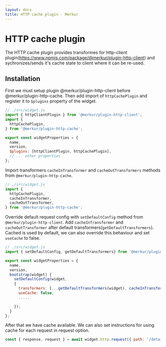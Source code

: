 ```yaml
---
layout: docs
title: HTTP cache plugin - Merkur
---
```


# HTTP cache plugin

The HTTP cache plugin provides transformes for http-client plugin(https://www.npmjs.com/package/@merkur/plugin-http-client) and sychronizes/sends it's cache state to client where it can be re-used.

## Installation

First we must setup plugin @merkur/plugin-http-client before @merkur/plugin-http-cache. Then add import of `httpCachePlugin` and register it to `$plugins` property of the widget.

```javascript
// ./src/widget.js
import { httpClientPlugin } from '@merkur/plugin-http-client';
import {
  httpCachePlugin,
} from '@merkur/plugin-http-cache';

export const widgetProperties = {
  name,
  version,
  $plugins: [httpClientPlugin, httpCachePlugin],
  // ... other properties
};

```
Import transformers `cacheInTransformer` and `cacheOutTransformers` methods from `@merkur/plugin-http-cache`.

```javascript
// ./src/widget.js
import {
  httpCachePlugin,
  cacheInTransformer,
  cacheOutTransformer,
} from '@merkur/plugin-http-cache';
```
Override default request config with `setDefaultConfig` method from `@merkur/plugin-http-client`. Add `cacheInTransformer` and `cacheOutTransformer` after default transformers(`getDefaultTransformers`).
Cached is used by default, we can also override this behaviour and set `useCache` to false.

```javascript
// ./src/widget.js
import { setDefaultConfig, getDefaultTransformers} from '@merkur/plugin-http-client';

export const widgetProperties = {
  name,
  version,
  bootstrap(widget) {
    setDefaultConfig(widget,
    {
      transformers: [...getDefaultTransformers(widget), cacheInTransformer(), cacheOutTransformer()],
      useCache: false,
      .....

    });
  }
};
```
After that we have cache available.
We can also set instructions for using cache for each request in request option.

```javascript
const { response, request } = await widget.http.request({ path: '/detail/1' }, { useCache: true });
```
